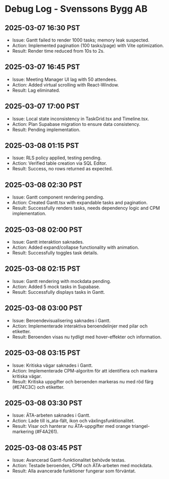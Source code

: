 # Debug Log - Svenssons Bygg AB
## 2025-03-07 16:30 PST
- Issue: Gantt failed to render 1000 tasks; memory leak suspected.
- Action: Implemented pagination (100 tasks/page) with Vite optimization.
- Result: Render time reduced from 10s to 2s.
## 2025-03-07 16:45 PST
- Issue: Meeting Manager UI lag with 50 attendees.
- Action: Added virtual scrolling with React-Window.
- Result: Lag eliminated.
## 2025-03-07 17:00 PST
- Issue: Local state inconsistency in TaskGrid.tsx and Timeline.tsx.
- Action: Plan Supabase migration to ensure data consistency.
- Result: Pending implementation.
## 2025-03-08 01:15 PST
- Issue: RLS policy applied, testing pending.
- Action: Verified table creation via SQL Editor.
- Result: Success, no rows returned as expected.
## 2025-03-08 02:30 PST
- Issue: Gantt component rendering pending.
- Action: Created Gantt.tsx with expandable tasks and pagination.
- Result: Successfully renders tasks, needs dependency logic and CPM implementation.
## 2025-03-08 02:00 PST
- Issue: Gantt interaktion saknades.
- Action: Added expand/collapse functionality with animation.
- Result: Successfully toggles task details.
## 2025-03-08 02:15 PST
- Issue: Gantt rendering with mockdata pending.
- Action: Added 5 mock tasks in Supabase.
- Result: Successfully displays tasks in Gantt.
## 2025-03-08 03:00 PST
- Issue: Beroendevisualisering saknades i Gantt.
- Action: Implementerade interaktiva beroendelinjer med pilar och etiketter.
- Result: Beroenden visas nu tydligt med hover-effekter och information.
## 2025-03-08 03:15 PST
- Issue: Kritiska vägar saknades i Gantt.
- Action: Implementerade CPM-algoritm för att identifiera och markera kritiska vägar.
- Result: Kritiska uppgifter och beroenden markeras nu med röd färg (#E74C3C) och etiketter.
## 2025-03-08 03:30 PST
- Issue: ÄTA-arbeten saknades i Gantt.
- Action: Lade till is_ata-fält, ikon och växlingsfunktionalitet.
- Result: Visar och hanterar nu ÄTA-uppgifter med orange triangel-markering (#F4A261).
## 2025-03-08 03:45 PST
- Issue: Avancerad Gantt-funktionalitet behövde testas.
- Action: Testade beroenden, CPM och ÄTA-arbeten med mockdata.
- Result: Alla avancerade funktioner fungerar som förväntat. 